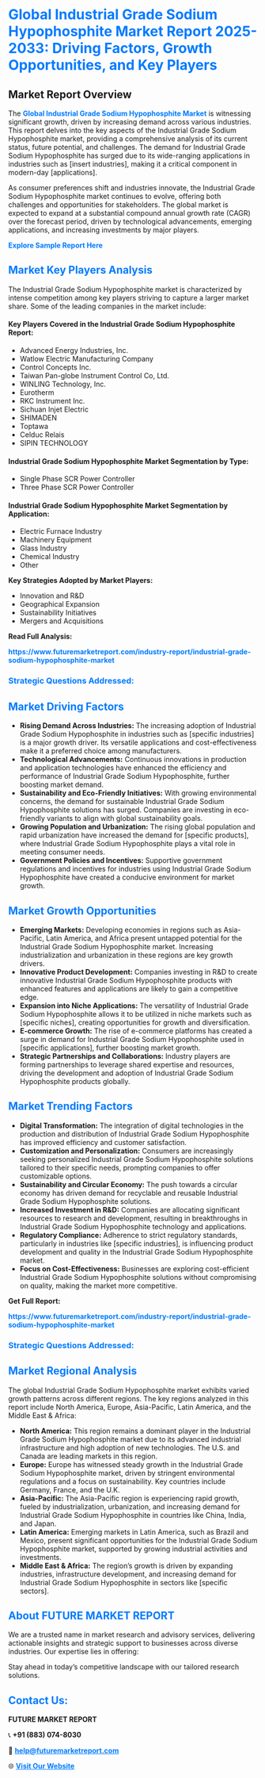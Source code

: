 <h1 style="color: #007BFF;">Global Industrial Grade Sodium Hypophosphite Market Report 2025-2033: Driving Factors, Growth Opportunities, and Key Players</h1>

<section id="overview">
<h2>Market Report Overview</h2>
<p>The <a href="https://www.futuremarketreport.com/industry-report/industrial-grade-sodium-hypophosphite-market" style="color: #007BFF; text-decoration: none;"><strong>Global Industrial Grade Sodium Hypophosphite Market</strong></a> is witnessing significant growth, driven by increasing demand across various industries. This report delves into the key aspects of the Industrial Grade Sodium Hypophosphite market, providing a comprehensive analysis of its current status, future potential, and challenges. The demand for Industrial Grade Sodium Hypophosphite has surged due to its wide-ranging applications in industries such as [insert industries], making it a critical component in modern-day [applications].</p>
<p>As consumer preferences shift and industries innovate, the Industrial Grade Sodium Hypophosphite market continues to evolve, offering both challenges and opportunities for stakeholders. The global market is expected to expand at a substantial compound annual growth rate (CAGR) over the forecast period, driven by technological advancements, emerging applications, and increasing investments by major players.</p>
</section>

<section id="overview">
<p><a href="https://www.futuremarketreport.com/request-sample/reportId=35656" style="color: #007BFF; text-decoration: none;"><strong>Explore Sample Report Here</strong></a></p>
</section>

<section id="key-players">
<h2 style="color: #007BFF;">Market Key Players Analysis</h2>
<p>The Industrial Grade Sodium Hypophosphite market is characterized by intense competition among key players striving to capture a larger market share. Some of the leading companies in the market include:</p>
<h4>Key Players Covered in the Industrial Grade Sodium Hypophosphite Report:</h4>
<ul><li>Advanced Energy Industries, Inc.</li><li>Watlow Electric Manufacturing Company</li><li>Control Concepts Inc.</li><li>Taiwan Pan-globe Instrument Control Co, Ltd.</li><li>WINLING Technology, Inc.</li><li>Eurotherm</li><li>RKC Instrument Inc.</li><li>Sichuan Injet Electric</li><li>SHIMADEN</li><li>Toptawa</li><li>Celduc Relais</li><li>SIPIN TECHNOLOGY</li></ul>
<h4>Industrial Grade Sodium Hypophosphite Market Segmentation by Type:</h4>
<ul><li>Single Phase SCR Power Controller</li><li>Three Phase SCR Power Controller</li></ul>

<h4>Industrial Grade Sodium Hypophosphite Market Segmentation by Application:</h4>
<ul><li>Electric Furnace Industry</li><li>Machinery Equipment</li><li>Glass Industry</li><li>Chemical Industry</li><li>Other</li></ul>
<p><strong>Key Strategies Adopted by Market Players:</strong></p>
<ul>
<li>Innovation and R&D</li>
<li>Geographical Expansion</li>
<li>Sustainability Initiatives</li>
<li>Mergers and Acquisitions</li>
</ul>
</section>

<section>
<p><strong>Read Full Analysis: </strong></p><a href="https://www.futuremarketreport.com/industry-report/industrial-grade-sodium-hypophosphite-market" style="color: #007BFF; text-decoration: none;"><strong>https://www.futuremarketreport.com/industry-report/industrial-grade-sodium-hypophosphite-market</strong></a>
<h3 style="color: #007BFF;">Strategic Questions Addressed:</h3>
</section>

<section id="driving-factors">
<h2 style="color: #007BFF;">Market Driving Factors</h2>
<ul>
<li><strong>Rising Demand Across Industries:</strong> The increasing adoption of Industrial Grade Sodium Hypophosphite in industries such as [specific industries] is a major growth driver. Its versatile applications and cost-effectiveness make it a preferred choice among manufacturers.</li>
<li><strong>Technological Advancements:</strong> Continuous innovations in production and application technologies have enhanced the efficiency and performance of Industrial Grade Sodium Hypophosphite, further boosting market demand.</li>
<li><strong>Sustainability and Eco-Friendly Initiatives:</strong> With growing environmental concerns, the demand for sustainable Industrial Grade Sodium Hypophosphite solutions has surged. Companies are investing in eco-friendly variants to align with global sustainability goals.</li>
<li><strong>Growing Population and Urbanization:</strong> The rising global population and rapid urbanization have increased the demand for [specific products], where Industrial Grade Sodium Hypophosphite plays a vital role in meeting consumer needs.</li>
<li><strong>Government Policies and Incentives:</strong> Supportive government regulations and incentives for industries using Industrial Grade Sodium Hypophosphite have created a conducive environment for market growth.</li>
</ul>
</section>

<section id="growth-opportunities">
<h2 style="color: #007BFF;">Market Growth Opportunities</h2>
<ul>
<li><strong>Emerging Markets:</strong> Developing economies in regions such as Asia-Pacific, Latin America, and Africa present untapped potential for the Industrial Grade Sodium Hypophosphite market. Increasing industrialization and urbanization in these regions are key growth drivers.</li>
<li><strong>Innovative Product Development:</strong> Companies investing in R&D to create innovative Industrial Grade Sodium Hypophosphite products with enhanced features and applications are likely to gain a competitive edge.</li>
<li><strong>Expansion into Niche Applications:</strong> The versatility of Industrial Grade Sodium Hypophosphite allows it to be utilized in niche markets such as [specific niches], creating opportunities for growth and diversification.</li>
<li><strong>E-commerce Growth:</strong> The rise of e-commerce platforms has created a surge in demand for Industrial Grade Sodium Hypophosphite used in [specific applications], further boosting market growth.</li>
<li><strong>Strategic Partnerships and Collaborations:</strong> Industry players are forming partnerships to leverage shared expertise and resources, driving the development and adoption of Industrial Grade Sodium Hypophosphite products globally.</li>
</ul>
</section>

<section id="trending-factors">
<h2 style="color: #007BFF;">Market Trending Factors</h2>
<ul>
<li><strong>Digital Transformation:</strong> The integration of digital technologies in the production and distribution of Industrial Grade Sodium Hypophosphite has improved efficiency and customer satisfaction.</li>
<li><strong>Customization and Personalization:</strong> Consumers are increasingly seeking personalized Industrial Grade Sodium Hypophosphite solutions tailored to their specific needs, prompting companies to offer customizable options.</li>
<li><strong>Sustainability and Circular Economy:</strong> The push towards a circular economy has driven demand for recyclable and reusable Industrial Grade Sodium Hypophosphite solutions.</li>
<li><strong>Increased Investment in R&D:</strong> Companies are allocating significant resources to research and development, resulting in breakthroughs in Industrial Grade Sodium Hypophosphite technology and applications.</li>
<li><strong>Regulatory Compliance:</strong> Adherence to strict regulatory standards, particularly in industries like [specific industries], is influencing product development and quality in the Industrial Grade Sodium Hypophosphite market.</li>
<li><strong>Focus on Cost-Effectiveness:</strong> Businesses are exploring cost-efficient Industrial Grade Sodium Hypophosphite solutions without compromising on quality, making the market more competitive.</li>
</ul>
</section>

<section>
<p><strong>Get Full Report: </strong></p><a href="https://www.futuremarketreport.com/industry-report/industrial-grade-sodium-hypophosphite-market" style="color: #007BFF; text-decoration: none;"><strong>https://www.futuremarketreport.com/industry-report/industrial-grade-sodium-hypophosphite-market</strong></a>
<h3 style="color: #007BFF;">Strategic Questions Addressed:</h3>
</section>


<section id="regional-analysis">
<h2 style="color: #007BFF;">Market Regional Analysis</h2>
<p>The global Industrial Grade Sodium Hypophosphite market exhibits varied growth patterns across different regions. The key regions analyzed in this report include North America, Europe, Asia-Pacific, Latin America, and the Middle East & Africa:</p>
<ul>
<li><strong>North America:</strong> This region remains a dominant player in the Industrial Grade Sodium Hypophosphite market due to its advanced industrial infrastructure and high adoption of new technologies. The U.S. and Canada are leading markets in this region.</li>
<li><strong>Europe:</strong> Europe has witnessed steady growth in the Industrial Grade Sodium Hypophosphite market, driven by stringent environmental regulations and a focus on sustainability. Key countries include Germany, France, and the U.K.</li>
<li><strong>Asia-Pacific:</strong> The Asia-Pacific region is experiencing rapid growth, fueled by industrialization, urbanization, and increasing demand for Industrial Grade Sodium Hypophosphite in countries like China, India, and Japan.</li>
<li><strong>Latin America:</strong> Emerging markets in Latin America, such as Brazil and Mexico, present significant opportunities for the Industrial Grade Sodium Hypophosphite market, supported by growing industrial activities and investments.</li>
<li><strong>Middle East & Africa:</strong> The region’s growth is driven by expanding industries, infrastructure development, and increasing demand for Industrial Grade Sodium Hypophosphite in sectors like [specific sectors].</li>
</ul>
</section>

<footer>
<h2 style="color: #007BFF;">About FUTURE MARKET REPORT</h2>
<p>We are a trusted name in market research and advisory services, delivering actionable insights and strategic support to businesses across diverse industries. Our expertise lies in offering:</p>

<p>Stay ahead in today’s competitive landscape with our tailored research solutions.</p>

<h2 style="color: #007BFF;">Contact Us:</h2>
<p><strong>FUTURE MARKET REPORT</strong></p>
<p>📞 <strong>+91 (883) 074-8030</strong></p>
<p>📧 <strong><a href="mailto:help@futuremarketreport.com" style="color: #007BFF;">help@futuremarketreport.com</a></strong></p>
<p>🌐 <strong><a href="https://www.futuremarketreport.com/" style="color: #007BFF;">Visit Our Website</a></strong></p>
</footer>
